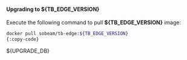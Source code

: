#### Upgrading to ${TB_EDGE_VERSION}

Execute the following command to pull **${TB_EDGE_VERSION}** image:

```bash
docker pull sobeam/tb-edge:${TB_EDGE_VERSION}
{:copy-code}
```

${UPGRADE_DB}
